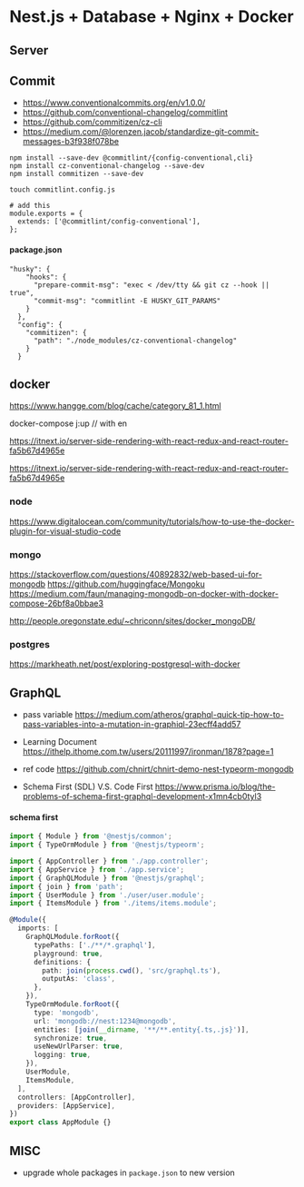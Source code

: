 # Nest.js + Database + Nginx + Docker

## Server

## Commit

- https://www.conventionalcommits.org/en/v1.0.0/
- https://github.com/conventional-changelog/commitlint
- https://github.com/commitizen/cz-cli
- https://medium.com/@lorenzen.jacob/standardize-git-commit-messages-b3f938f078be

```
npm install --save-dev @commitlint/{config-conventional,cli}
npm install cz-conventional-changelog --save-dev
npm install commitizen --save-dev
```

```
touch commitlint.config.js

# add this
module.exports = {
  extends: ['@commitlint/config-conventional'],
};

```

#### package.json

```
"husky": {
    "hooks": {
      "prepare-commit-msg": "exec < /dev/tty && git cz --hook || true",
      "commit-msg": "commitlint -E HUSKY_GIT_PARAMS"
    }
  },
  "config": {
    "commitizen": {
      "path": "./node_modules/cz-conventional-changelog"
    }
  }
```

## docker

https://www.hangge.com/blog/cache/category_81_1.html

docker-compose j:up // with en

https://itnext.io/server-side-rendering-with-react-redux-and-react-router-fa5b67d4965e

https://itnext.io/server-side-rendering-with-react-redux-and-react-router-fa5b67d4965e

### node

https://www.digitalocean.com/community/tutorials/how-to-use-the-docker-plugin-for-visual-studio-code

### mongo

https://stackoverflow.com/questions/40892832/web-based-ui-for-mongodb
https://github.com/huggingface/Mongoku
https://medium.com/faun/managing-mongodb-on-docker-with-docker-compose-26bf8a0bbae3

http://people.oregonstate.edu/~chriconn/sites/docker_mongoDB/

### postgres

https://markheath.net/post/exploring-postgresql-with-docker

## GraphQL

- pass variable
  https://medium.com/atheros/graphql-quick-tip-how-to-pass-variables-into-a-mutation-in-graphiql-23ecff4add57

- Learning Document
  https://ithelp.ithome.com.tw/users/20111997/ironman/1878?page=1

- ref code
  https://github.com/chnirt/chnirt-demo-nest-typeorm-mongodb

- Schema First (SDL) V.S. Code First
  https://www.prisma.io/blog/the-problems-of-schema-first-graphql-development-x1mn4cb0tyl3

#### schema first

```ts
import { Module } from '@nestjs/common';
import { TypeOrmModule } from '@nestjs/typeorm';

import { AppController } from './app.controller';
import { AppService } from './app.service';
import { GraphQLModule } from '@nestjs/graphql';
import { join } from 'path';
import { UserModule } from './user/user.module';
import { ItemsModule } from './items/items.module';

@Module({
  imports: [
    GraphQLModule.forRoot({
      typePaths: ['./**/*.graphql'],
      playground: true,
      definitions: {
        path: join(process.cwd(), 'src/graphql.ts'),
        outputAs: 'class',
      },
    }),
    TypeOrmModule.forRoot({
      type: 'mongodb',
      url: 'mongodb://nest:1234@mongodb',
      entities: [join(__dirname, '**/**.entity{.ts,.js}')],
      synchronize: true,
      useNewUrlParser: true,
      logging: true,
    }),
    UserModule,
    ItemsModule,
  ],
  controllers: [AppController],
  providers: [AppService],
})
export class AppModule {}
```

## MISC

- upgrade whole packages in `package.json` to new version
